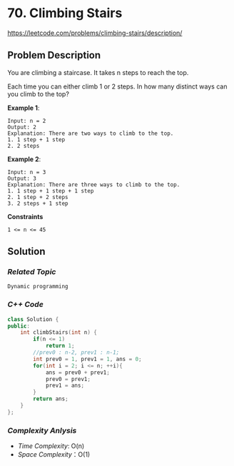 # 70. Climbing Stairs
https://leetcode.com/problems/climbing-stairs/description/

## Problem Description

You are climbing a staircase. It takes n steps to reach the top.

Each time you can either climb 1 or 2 steps. In how many distinct ways can you climb to the top?

**Example 1**:
```
Input: n = 2
Output: 2
Explanation: There are two ways to climb to the top.
1. 1 step + 1 step
2. 2 steps
```
**Example 2**:
```
Input: n = 3
Output: 3
Explanation: There are three ways to climb to the top.
1. 1 step + 1 step + 1 step
2. 1 step + 2 steps
3. 2 steps + 1 step
```

**Constraints**
```
1 <= n <= 45
```

## Solution

### _Related Topic_
    Dynamic programming

### _C++ Code_
```cpp
class Solution {
public:
    int climbStairs(int n) {
        if(n <= 1)
            return 1;
        //prev0 : n-2, prev1 : n-1;
        int prev0 = 1, prev1 = 1, ans = 0;
        for(int i = 2; i <= n; ++i){
            ans = prev0 + prev1;
            prev0 = prev1;
            prev1 = ans;
        }
        return ans;
    }
};
```

### _Complexity Anlysis_
- _Time Complexity_: O(n)
- _Space Complexity_：O(1)
